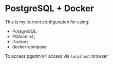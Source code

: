 # PostgreSQL + Docker

This is my current configuration for using:
+ PostgreSQL;
+ PGAdmin4;
+ Docker;
+ docker-compose

To access pgadmin4 access via `localhost` browser
